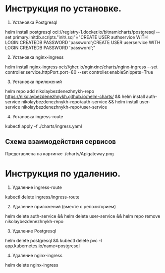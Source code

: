 # Инструкция по установке.

1. Установка Postgresql

helm install postgresql oci://registry-1.docker.io/bitnamicharts/postgresql --set primary.initdb.scripts."init\\.sql"="CREATE USER authservice WITH LOGIN CREATEDB PASSWORD 'password';CREATE USER userservice WITH LOGIN CREATEDB PASSWORD 'password';"

2. Установка nginx-ingress

helm install nginx-ingress oci://ghcr.io/nginxinc/charts/nginx-ingress --set controller.service.httpPort.port=80 --set controller.enableSnippets=True

3. Установка приложений

helm repo add nikolaybezdenezhnykh-repo https://nikolaybezdenezhnykh.github.io/helm-charts/ && helm install auth-service nikolaybezdenezhnykh-repo/auth-service && helm install user-service nikolaybezdenezhnykh-repo/user-service

4. Установка ingress-route

kubectl apply -f ./charts/ingress.yaml

## Схема взаимодействия сервисов

Представлена на картинке ./charts/Apigateway.png

# Инструкция по удалению.

1. Удаление ingress-route

kubectl delete ingress/ingress-route

2. Удаление приложений (вместе с репозиторием)

helm delete auth-service && helm delete user-service && helm repo remove nikolaybezdenezhnykh-repo

3. Удаление Postgresql

helm delete postgresql && kubectl delete pvc -l app.kubernetes.io/name=postgresql

4. Удаление nginx-ingress

helm delete nginx-ingress

